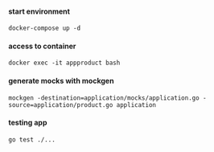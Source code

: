 #### start environment
```shell
docker-compose up -d
```

#### access to container
```shell
docker exec -it appproduct bash
```

#### generate mocks with mockgen
```shell
mockgen -destination=application/mocks/application.go -source=application/product.go application
```

#### testing app

```shell
go test ./...
```